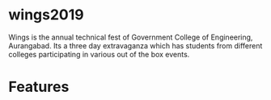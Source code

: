 # wings2019
Wings is the annual technical fest of Government College of Engineering, Aurangabad. Its a three day extravaganza which has students from different colleges participating in various out of the box events.

# Features

